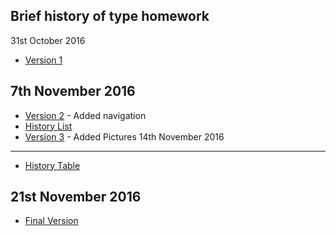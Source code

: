 Brief history of type homework 
------------------------------
31st October 2016
- [Version 1](http://evamariagarcia.github.io/brief-history-of-type/history-of-type.html)

7th November 2016
-----------------
- [Version 2](http://evamariagarcia.github.io/brief-history-of-type/history-of-type2.html) - Added navigation
- [History List](http://evamariagarcia.github.io/brief-history-of-type/history-list.html)
- [Version 3](http://evamariagarcia.github.io/brief-history-of-type/history-of-type3.html) - Added Pictures 
14th November 2016
------------------
- [History Table](http://evamariagarcia.github.io/brief-history-of-type/History-table.html)

21st November 2016
------------------
- [Final Version](http://evamariagarcia.github.io/brief-history-of-type/history-of-type5.html)

